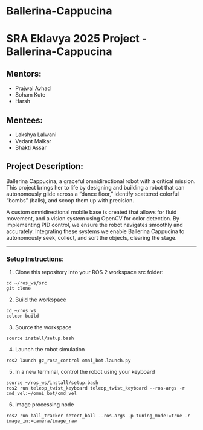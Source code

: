 # Ballerina-Cappucina

# SRA Eklavya 2025 Project - Ballerina-Cappucina

## Mentors:
- Prajwal Avhad
- Soham Kute
- Harsh

## Mentees:
- Lakshya Lalwani
- Vedant Malkar
- Bhakti Assar

## Project Description:

Ballerina Cappucina, a graceful omnidirectional robot with a critical mission. This project brings her to life by designing and building a robot that can autonomously glide across a “dance floor,” identify scattered colorful “bombs” (balls), and scoop them up with precision.

A custom omnidirectional mobile base is created that allows for fluid movement, and a vision system using OpenCV for color detection. By implementing PID control, we ensure the robot navigates smoothly and accurately. Integrating these systems we enable Ballerina Cappucina to autonomously seek, collect, and sort the objects, clearing the stage.

---
### Setup Instructions:
1. Clone this repository into your ROS 2 workspace src folder:
```
cd ~/ros_ws/src
git clone 
```
2. Build the workspace
```
cd ~/ros_ws
colcon build
```
3. Source the workspace
```
source install/setup.bash
```
4. Launch the robot simulation
```
ros2 launch gz_rosa_control omni_bot.launch.py
```
5. In a new terminal, control the robot using your keyboard
```
source ~/ros_ws/install/setup.bash
ros2 run teleop_twist_keyboard teleop_twist_keyboard --ros-args -r cmd_vel:=/omni_bot/cmd_vel
```
6. Image processing node
```
ros2 run ball_tracker detect_ball --ros-args -p tuning_mode:=true -r image_in:=camera/image_raw
```
